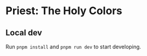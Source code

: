 # Priest: The Holy Colors

## Local dev

Run `pnpm install` and `pnpm run dev` to start developing.
